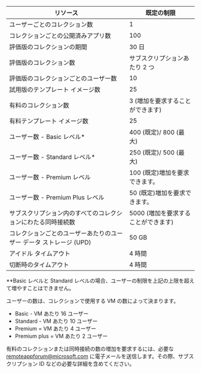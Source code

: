 
|リソース | 既定の制限|
|--------------|--------|
|ユーザーごとのコレクション数| 1|
|コレクションごとの公開済みアプリ数|	100|
|評価版のコレクションの期間| 30 日|
|評価版のコレクション数| サブスクリプションあたり 2 つ|
|評価版のコレクションごとのユーザー数| 10|
|試用版のテンプレート イメージ数|	25|
|有料のコレクション数| 3 (増加を要求することができます)|
|有料テンプレート イメージ数| 25|
|ユーザー数 - Basic レベル*| 400 (既定)/ 800 (最大)|
|ユーザー数 - Standard レベル*| 250 (既定)/ 500 (最大)|
|ユーザー数 - Premium レベル| 100 (既定)増加を要求できます。|
|ユーザー数 - Premium Plus レベル | 50 (既定)増加を要求できます。|
|サブスクリプション内のすべてのコレクションにわたる同時接続数| 5000 (増加を要求することができます)|
|コレクションごとのユーザーあたりのユーザー データ ストレージ (UPD)| 50 GB|
|アイドル タイムアウト| 4 時間|
|切断時のタイムアウト| 4 時間|

**Basic レベルと Standard レベルの場合、ユーザーの制限を上記の上限を超えて増やすことはできません。

ユーザーの数は、コレクションで使用する VM の数によって決まります。

- Basic - VM あたり 16 ユーザー
- Standard - VM あたり 10 ユーザー
- Premium = VM あたり 4 ユーザー
- Premium plus = VM あたり 2 ユーザー

有料のコレクションまたは同時接続の数の増加を要求するには、必要な[remoteappforum@microsoft.com](mailto:remoteappforum@microsoft.com) に電子メールを送信します。その際、サブスクリプション ID などの必要な詳細を含めてください。

<!---HONumber=AcomDC_0204_2016-->